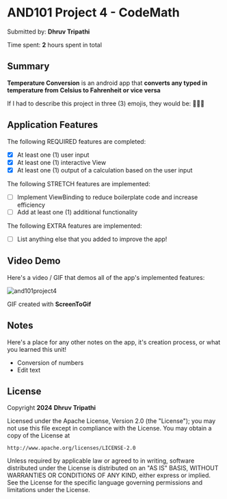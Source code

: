 # AND101 Project 4 - CodeMath

Submitted by: **Dhruv Tripathi**

Time spent: **2** hours spent in total

## Summary

**Temperature Conversion** is an android app that **converts any typed in temperature from Celsius to Fahrenheit or vice versa**

If I had to describe this project in three (3) emojis, they would be: **🙂😎🤓**

## Application Features

The following REQUIRED features are completed:

- [x] At least one (1) user input
- [x] At least one (1) interactive View
- [x] At least one (1) output of a calculation based on the user input

The following STRETCH features are implemented:

- [ ] Implement ViewBinding to reduce boilerplate code and increase efficiency
- [ ] Add at least one (1) additional functionality

The following EXTRA features are implemented:

- [ ] List anything else that you added to improve the app!

## Video Demo

Here's a video / GIF that demos all of the app's implemented features:

![and101project4](https://github.com/SwiftCode123/temperatureconversionapp3/assets/94758977/f3768b38-6733-4527-8bcd-0af4b7fd7dd5)

GIF created with **ScreenToGif**

## Notes

Here's a place for any other notes on the app, it's creation process, or what you learned this unit!
- Conversion of numbers
- Edit text

## License

Copyright **2024** **Dhruv Tripathi**

Licensed under the Apache License, Version 2.0 (the "License");
you may not use this file except in compliance with the License.
You may obtain a copy of the License at

    http://www.apache.org/licenses/LICENSE-2.0

Unless required by applicable law or agreed to in writing, software
distributed under the License is distributed on an "AS IS" BASIS,
WITHOUT WARRANTIES OR CONDITIONS OF ANY KIND, either express or implied.
See the License for the specific language governing permissions and
limitations under the License.
